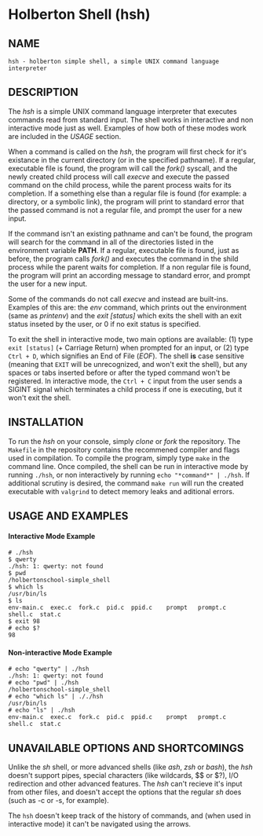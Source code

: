 # Holberton Shell (hsh)

## NAME
	hsh - holberton simple shell, a simple UNIX command language interpreter

## DESCRIPTION

The *hsh* is a simple UNIX command language interpreter that executes commands read from standard input. The shell works in interactive and non interactive mode just as well. Examples of how both of these modes work are included in the *USAGE* section.

When a command is called on the *hsh*, the program will first check for it's existance in the current directory (or in the specified pathname). If a regular, executable file is found, the program will call the *fork()* syscall, and the newly created child process will call *execve* and execute the passed command on the child process, while the parent process waits for its completion. If a something else than a regular file is found (for example: a directory, or a symbolic link), the program will print to standard error that the passed command is not a regular file, and prompt the user for a new input.

If the command isn't an existing pathname and can't be found, the program will search for the command in all of the directories listed in the environment variable **PATH**. If a regular, executable file is found, just as before, the program calls *fork()* and executes the command in the shild process while the parent waits for completion. If a non regular file is found, the program will print an according message to standard error, and prompt the user for a new input.

Some of the commands do not call *execve* and instead are built-ins. Examples of this are: the *env* command, which prints out the environment (same as *printenv*) and the *exit [status]* which exits the shell with an exit status inseted by the user, or 0 if no exit status is specified.  

To exit the shell in interactive mode, two main options are available: (1) type `exit [status]` (+ Carriage Return) when prompted for an input, or (2) type `Ctrl + D`, which signifies an End of File (*EOF*). The shell **is** case sensitive (meaning that `EXIT` will be unrecognized, and won't exit the shell), but any spaces or tabs inserted before or after the typed command won't be registered. In interactive mode, the `Ctrl + C` input from the user sends a SIGINT signal which terminates a child process if one is executing, but it won't exit the shell.


## INSTALLATION

To run the *hsh* on your console, simply *clone* or *fork* the repository. The `Makefile` in the repository contains the recommened compiler and flags used in compilation. To compile the program, simply type `make` in the command line. Once compiled, the shell can be run in interactive mode by running `./hsh`, or non interactively by running `echo "*command*" | ./hsh`. If additional scrutiny is desired, the command `make run` will run the created executable with `valgrind` to detect memory leaks and aditional errors. 


## USAGE AND EXAMPLES

#### Interactive Mode Example

	# ./hsh
	$ qwerty
	./hsh: 1: qwerty: not found
	$ pwd
	/holbertonschool-simple_shell
	$ which ls
	/usr/bin/ls
	$ ls
	env-main.c  exec.c  fork.c  pid.c  ppid.c    prompt   prompt.c  shell.c  stat.c
	$ exit 98
	# echo $?
	98 

#### Non-interactive Mode Example

	# echo "qwerty" | ./hsh
	./hsh: 1: qwerty: not found
	# echo "pwd" | ./hsh
	/holbertonschool-simple_shell
	# echo "which ls" | ././hsh
	/usr/bin/ls
	# echo "ls" | ./hsh
	env-main.c  exec.c  fork.c  pid.c  ppid.c    prompt   prompt.c  shell.c  stat.c


## UNAVAILABLE OPTIONS AND SHORTCOMINGS

Unlike the *sh* shell, or more advanced shells (like *ash*, *zsh* or *bash*), the *hsh* doesn't support pipes, special characters (like wildcards, $$ or $?), I/O redirection and other advanced features. The *hsh* can't recieve it's input from other files, and doesn't accept the options that the regular *sh* does (such as -c or -s, for example).

The `hsh` doesn't keep track of the history of commands, and (when used in interactive mode) it can't be navigated using the arrows.
